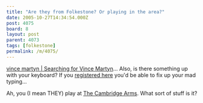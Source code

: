 ```yaml
---
title: "Are they from Folkestone? Or playing in the area?"
date: 2005-10-27T14:34:54.000Z
post: 4075
board: 8
layout: post
parent: 4073
tags: [folkestone]
permalink: /m/4075/
---
```

<a href="/wiki/vince+martyn+searching+for+vince+martyn">vince martyn | Searching for Vince Martyn</a>... Also, is there something up with your keyboard? If you <a href="http://www.folkestonegerald.com/cgi-bin/register.cgi">registered here</a> you'd be able to fix up your mad typing...

Ah, you (I mean THEY) play at <a href="http://www.folkestonegerald.com/v/2180/Cambridge%20Arms">The Cambridge Arms</a>. What sort of stuff is it?
